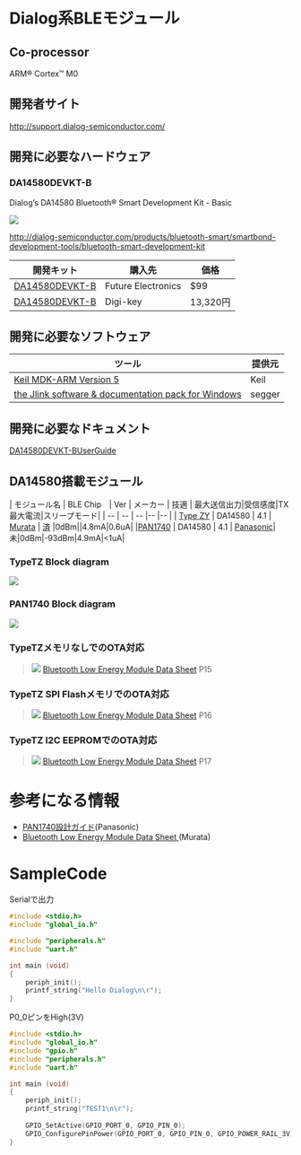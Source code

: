 # Dialog系BLEモジュール

## Co-processor
ARM® Cortex™ M0

## 開発者サイト
http://support.dialog-semiconductor.com/

## 開発に必要なハードウェア
### DA14580DEVKT-B
Dialog’s DA14580 Bluetooth® Smart Development Kit - Basic

![](image/da14580_devboard.jpg)

http://dialog-semiconductor.com/products/bluetooth-smart/smartbond-development-tools/bluetooth-smart-development-kit

| 開発キット | 購入先 | 価格|
| -- | -- | -- |
| [DA14580DEVKT-B](http://www.futureelectronics.com/en/technologies/development-tools/rf-wireless/Pages/2046391-DA14580DEVKT-B.aspx?IM=0) | Future Electronics | $99 |
| [DA14580DEVKT-B](http://www.digikey.jp/product-detail/ja/DA14580DEVKT-B/1564-1000-ND/5113983) | Digi-key|13,320円|

## 開発に必要なソフトウェア

| ツール | 提供元 |
| -- | -- |
| [Keil MDK-ARM Version 5](https://www.keil.com/download/product/) | Keil |
| [the Jlink software & documentation pack for Windows](https://www.segger.com/jlink-software.html)|segger|

## 開発に必要なドキュメント

[DA14580DEVKT-BUserGuide](http://www.cdiweb.com/datasheets/iwatt/DA14580DEVKT-BUserGuide.pdf) 


## DA14580搭載モジュール
| モジュール名 | BLE Chip　| Ver | メーカー | 技適 | 最大送信出力|受信感度|TX最大電流|スリープモード|
| -- | -- | -- |-- |-- |
| [Type ZY](http://www.murata.co.jp/products/microwave/module/bluetoothmodule/schematic/typez.html#tab) | DA14580 | 4.1 | [Murata](http://www.murata.co.jp/) | [済](http://www.tele.soumu.go.jp/giteki/SearchServlet?pageID=jg01_01&PC=001&TC=G&PK=1&FN=387tele&SN=%8F%D8%96%BE&LN=32&R1=*****&R2=*****) |0dBm||4.8mA|0.6uA|
|[PAN1740](http://eu.industrial.panasonic.com/products/wireless-connectivity/bluetooth/bluetooth-smart-low-energy/series/pan1740/CS464/model/ENW89846A1KF) | DA14580 | 4.1 | [Panasonic](http://eu.industrial.panasonic.com/)|未|0dBm|-93dBm|4.9mA|<1uA|
### TypeTZ  Block diagram

![](typeTZ_block.png)

### PAN1740 Block diagram

![](PAN1740_block.png)

### TypeTZメモリなしでのOTA対応
> ![](typeTZ_internal_ota.png)
[Bluetooth Low Energy Module Data Sheet](http://wireless.murata.com/RFM/data/lbca2hnzyz-711.pdf) P15

### TypeTZ SPI FlashメモリでのOTA対応
>![](typeTZ_SPI_flash.png)
[Bluetooth Low Energy Module Data Sheet](http://wireless.murata.com/RFM/data/lbca2hnzyz-711.pdf) P16

### TypeTZ I2C EEPROMでのOTA対応
>![](typeTZ_i2c_eeprom.png)
[Bluetooth Low Energy Module Data Sheet](http://wireless.murata.com/RFM/data/lbca2hnzyz-711.pdf) P17

# 参考になる情報
* [PAN1740設計ガイド](http://www.mouser.jp/pdfdocs/PAN1740DesignGuideRev101.PDF)(Panasonic)
* [Bluetooth Low Energy Module Data Sheet ](http://wireless.murata.com/RFM/data/lbca2hnzyz-711.pdf)(Murata)

# SampleCode
Serialで出力 

```c
#include <stdio.h>
#include "global_io.h"

#include "peripherals.h"
#include "uart.h"

int main (void)
{
    periph_init();
    printf_string("Hello Dialog\n\r");
}
```

P0_0ピンをHigh(3V)

```c
#include <stdio.h>
#include "global_io.h"
#include "gpio.h"
#include "peripherals.h"
#include "uart.h"

int main (void)
{
    periph_init();
    printf_string("TEST1\n\r");
	
    GPIO_SetActive(GPIO_PORT_0, GPIO_PIN_0);
    GPIO_ConfigurePinPower(GPIO_PORT_0, GPIO_PIN_0, GPIO_POWER_RAIL_3V);
}
```



